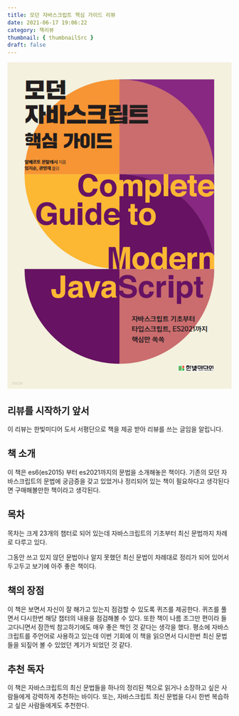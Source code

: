 ```yaml
---
title: 모던 자바스크립트 핵심 가이드 리뷰
date: 2021-06-17 19:06:22
category: 책리뷰
thumbnail: { thumbnailSrc }
draft: false
---
```


![모던 자바스크립트 핵심 가이드](./images/modernJavascript.jpg)

## 리뷰를 시작하기 앞서

이 리뷰는 한빛미디어 도서 서평단으로 책을 제공 받아 리뷰를 쓰는 글임을 알립니다.

## 책 소개

이 책은 es6(es2015) 부터 es2021까지의 문법을 소개해놓은 책이다. 기존의 모던 자바스크립트의 문법에 궁금증을 갖고 있었거나 정리되어 있는 책이 필요하다고 생각된다면 구매해볼만한 책이라고 생각된다.

## 목차

목차는 크게 23개의 챕터로 되어 있는데 자바스크립트의 기초부터 최신 문법까지 차례로 다루고 있다.

그동안 쓰고 있지 않던 문법이나 알지 못했던 최신 문법이 차례대로 정리가 되어 있어서 두고두고 보기에 아주 좋은 책이다.

## 책의 장점

이 책은 보면서 자신이 잘 해가고 있는지 점검할 수 있도록 퀴즈를 제공한다. 퀴즈를 풀면서 다시한번 해당 챕터의 내용을 점검해볼 수 있다. 또한 책이 나름 조그만 편이라 들고다니면서 잠깐씩 참고하기에도 매우 좋은 책인 것 같다는 생각을 했다. 평소에 자바스크립트를 주언어로 사용하고 있는데 이번 기회에 이 책을 읽으면서 다시한번 최신 문법들을 되짚어 볼 수 있었던 계기가 되었던 것 같다.

## 추천 독자

이 책은 자바스크립트의 최신 문법들을 하나의 정리된 책으로 읽거나 소장하고 싶은 사람들에게 강력하게 추천하는 바이다. 또는, 자바스크립트 최신 문법을 다시 한번 복습하고 싶은 사람들에게도 추천한다.
